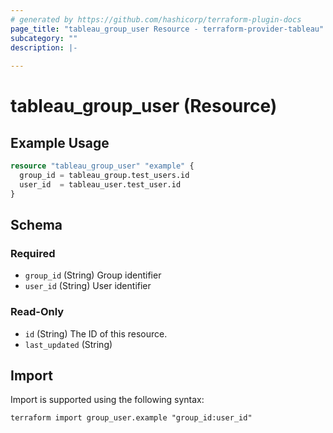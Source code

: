 ```yaml
---
# generated by https://github.com/hashicorp/terraform-plugin-docs
page_title: "tableau_group_user Resource - terraform-provider-tableau"
subcategory: ""
description: |-
  
---
```


# tableau_group_user (Resource)



## Example Usage

```terraform
resource "tableau_group_user" "example" {
  group_id = tableau_group.test_users.id
  user_id  = tableau_user.test_user.id
}
```

<!-- schema generated by tfplugindocs -->
## Schema

### Required

- `group_id` (String) Group identifier
- `user_id` (String) User identifier

### Read-Only

- `id` (String) The ID of this resource.
- `last_updated` (String)

## Import

Import is supported using the following syntax:

```shell
terraform import group_user.example "group_id:user_id"
```
